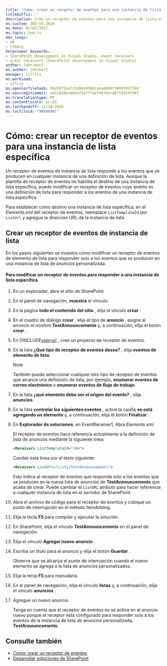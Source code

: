 ```yaml
---
title: 'Cómo: crear un receptor de eventos para una instancia de lista específica | Microsoft Docs'
titleSuffix: ''
description: Cree un receptor de eventos para una instancia de lista específica. Un receptor de eventos de instancia de lista responde a los eventos que se producen en cualquier instancia de una definición de lista.
ms.custom: SEO-VS-2020
ms.date: 02/02/2017
ms.topic: how-to
dev_langs:
- VB
- CSharp
helpviewer_keywords:
- SharePoint development in Visual Studio, event receivers
- event receivers [SharePoint development in Visual Studio]
author: John-Hart
ms.author: johnhart
manager: jillfra
ms.workload:
- office
ms.openlocfilehash: 8bd76f2aafc5d0b3058dcaba68b6f3099f01ff8d
ms.sourcegitcommit: ad2c820b280b523a7f7aef89742cdb719354748f
ms.translationtype: MT
ms.contentlocale: es-ES
ms.lasthandoff: 11/18/2020
ms.locfileid: "94849901"
---
```

# <a name="how-to-create-an-event-receiver-for-a-specific-list-instance"></a>Cómo: crear un receptor de eventos para una instancia de lista específica
  Un receptor de eventos de instancia de lista responde a los eventos que se producen en cualquier instancia de una definición de lista. Aunque la plantilla de receptor de eventos no habilita el destino de una instancia de lista específica, puede modificar un receptor de eventos cuyo ámbito es una definición de lista para responder a los eventos de una instancia de lista específica.

 Para establecer como destino una instancia de lista específica, en el *Elements.xml* del receptor de eventos, reemplace `ListTemplateId` por `ListUrl` y agregue la dirección URL de la instancia de lista.

## <a name="create-a-list-instance-event-receiver"></a>Crear un receptor de eventos de instancia de lista
 En los pasos siguientes se muestra cómo modificar un receptor de eventos de elemento de lista para responder solo a los eventos que se producen en una instancia de lista de anuncios personalizada.

#### <a name="to-modify-an-event-receiver-to-respond-to-a-specific-list-instance"></a>Para modificar un receptor de eventos para responder a una instancia de lista específica

1. En un explorador, abra el sitio de SharePoint.

2. En el panel de navegación, **muestra** el vínculo.

3. En la página **todo el contenido del sitio** , elija el vínculo **crear** .

4. En el cuadro de diálogo **crear** , elija el tipo de **anuncio** , asigne al anuncio el nombre **TestAnnouncements** y, a continuación, elija el botón **crear** .

5. En [!INCLUDE[vsprvs](../sharepoint/includes/vsprvs-md.md)] , cree un proyecto de receptor de eventos.

6. En la lista **¿Qué tipo de receptor de eventos desea?** , elija **eventos de elemento de lista**.

    > [!NOTE]
    > También puede seleccionar cualquier otro tipo de receptor de eventos que alcance una definición de lista, por ejemplo, **enumerar eventos de correo electrónico** o **enumerar eventos de flujo de trabajo**.

7. En la lista **¿qué elemento debe ser el origen del evento?** , elija **anuncios**.

8. En la lista **controlar los siguientes eventos** , active la casilla **se está agregando un elemento** y, a continuación, elija el botón **Finalizar** .

9. En **Explorador de soluciones**, en EventReceiver1, Abra *Elements.xml*.

     El receptor de eventos hace referencia actualmente a la definición de lista de anuncios mediante la siguiente línea:

    ```xml
    <Receivers ListTemplateId="104">
    ```

     Cambie esta línea por el texto siguiente:

    ```xml
    <Receivers ListUrl="Lists/TestAnnouncements">
    ```

     Esto indica al receptor de eventos que responda solo a los eventos que se producen en la nueva lista de anuncios de **TestAnnouncements** que acaba de crear. Puede cambiar el `ListURL` atributo para hacer referencia a cualquier instancia de lista en el servidor de SharePoint.

10. Abra el archivo de código para el receptor de eventos y coloque un punto de interrupción en el método ItemAdding.

11. Elija la tecla **F5** para compilar y ejecutar la solución.

12. En SharePoint, elija el vínculo **TestAnnouncements** en el panel de navegación.

13. Elija el vínculo **Agregar nuevo anuncio** .

14. Escriba un título para el anuncio y elija el botón **Guardar** .

     Observe que se alcanza el punto de interrupción cuando el nuevo elemento se agrega a la lista de anuncios personalizados.

15. Elija la tecla **F5** para reanudarla.

16. En el panel de navegación, elija el vínculo **listas** y, a continuación, elija el vínculo **anuncios** .

17. Agregue un nuevo anuncio.

     Tenga en cuenta que el receptor de eventos no se activa en el anuncio nuevo porque el receptor está configurado para responder solo a los eventos de la instancia de lista de anuncios personalizada, **TestAnnouncements**.

## <a name="see-also"></a>Consulte también
- [Cómo: crear un receptor de eventos](../sharepoint/how-to-create-an-event-receiver.md)
- [Desarrollar soluciones de SharePoint](../sharepoint/developing-sharepoint-solutions.md)

